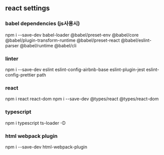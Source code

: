 ## react settings

### babel dependencies (js사용시)
npm i --save-dev babel-loader @babel/preset-env @babel/core @babel/plugin-transform-runtime @babel/preset-react @babel/eslint-parser @babel/runtime @babel/cli

### linter
npm i --save-dev eslint eslint-config-airbnb-base eslint-plugin-jest eslint-config-prettier path

### react
npm i react react-dom 
npm i --save-dev @types/react @types/react-dom

### typescript
npm i typescript ts-loader -D

### html webpack plugin
npm i --save-dev html-webpack-plugin